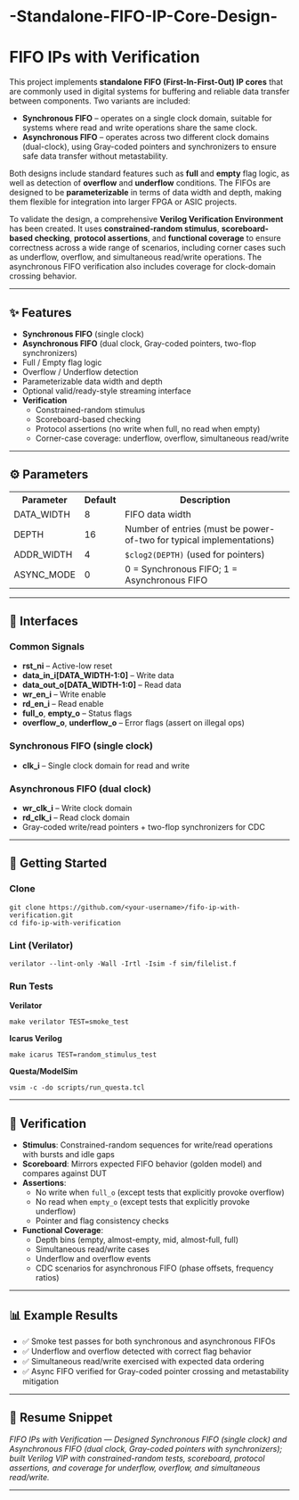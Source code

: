 # -Standalone-FIFO-IP-Core-Design-
<h1>FIFO IPs with Verification</h1>

<p>
  This project implements <b>standalone FIFO (First-In-First-Out) IP cores</b> that are
  commonly used in digital systems for buffering and reliable data transfer between components.
  Two variants are included:
</p>
<ul>
  <li><b>Synchronous FIFO</b> – operates on a single clock domain, suitable for systems where read and write operations share the same clock.</li>
  <li><b>Asynchronous FIFO</b> – operates across two different clock domains (dual-clock), using Gray-coded pointers and synchronizers to ensure safe data transfer without metastability.</li>
</ul>

<p>
  Both designs include standard features such as <b>full</b> and <b>empty</b> flag logic, as well as
  detection of <b>overflow</b> and <b>underflow</b> conditions. The FIFOs are designed to be <b>parameterizable</b>
  in terms of data width and depth, making them flexible for integration into larger FPGA or ASIC projects.
</p>

<p>
  To validate the design, a comprehensive <b>Verilog Verification Environment</b> has been created.
  It uses <b>constrained-random stimulus</b>, <b>scoreboard-based checking</b>, <b>protocol assertions</b>,
  and <b>functional coverage</b> to ensure correctness across a wide range of scenarios, including
  corner cases such as underflow, overflow, and simultaneous read/write operations. The asynchronous
  FIFO verification also includes coverage for clock-domain crossing behavior.
</p>

<hr/>

<h2>✨ Features</h2>
<ul>
  <li><b>Synchronous FIFO</b> (single clock)</li>
  <li><b>Asynchronous FIFO</b> (dual clock, Gray-coded pointers, two-flop synchronizers)</li>
  <li>Full / Empty flag logic</li>
  <li>Overflow / Underflow detection</li>
  <li>Parameterizable data width and depth</li>
  <li>Optional valid/ready-style streaming interface</li>
  <li><b>Verification</b>
    <ul>
      <li>Constrained-random stimulus</li>
      <li>Scoreboard-based checking</li>
      <li>Protocol assertions (no write when full, no read when empty)</li>
      <li>Corner-case coverage: underflow, overflow, simultaneous read/write</li>
    </ul>
  </li>
</ul>

<hr/>

<h2>⚙️ Parameters</h2>
<table>
  <tr>
    <th>Parameter</th>
    <th>Default</th>
    <th>Description</th>
  </tr>
  <tr>
    <td>DATA_WIDTH</td>
    <td>8</td>
    <td>FIFO data width</td>
  </tr>
  <tr>
    <td>DEPTH</td>
    <td>16</td>
    <td>Number of entries (must be power-of-two for typical implementations)</td>
  </tr>
  <tr>
    <td>ADDR_WIDTH</td>
    <td>4</td>
    <td><code>$clog2(DEPTH)</code> (used for pointers)</td>
  </tr>
  <tr>
    <td>ASYNC_MODE</td>
    <td>0</td>
    <td>0 = Synchronous FIFO; 1 = Asynchronous FIFO</td>
  </tr>
</table>

<hr/>

<h2>🔌 Interfaces</h2>

<h3>Common Signals</h3>
<ul>
  <li><b>rst_ni</b> – Active-low reset</li>
  <li><b>data_in_i[DATA_WIDTH-1:0]</b> – Write data</li>
  <li><b>data_out_o[DATA_WIDTH-1:0]</b> – Read data</li>
  <li><b>wr_en_i</b> – Write enable</li>
  <li><b>rd_en_i</b> – Read enable</li>
  <li><b>full_o</b>, <b>empty_o</b> – Status flags</li>
  <li><b>overflow_o</b>, <b>underflow_o</b> – Error flags (assert on illegal ops)</li>
</ul>

<h3>Synchronous FIFO (single clock)</h3>
<ul>
  <li><b>clk_i</b> – Single clock domain for read and write</li>
</ul>

<h3>Asynchronous FIFO (dual clock)</h3>
<ul>
  <li><b>wr_clk_i</b> – Write clock domain</li>
  <li><b>rd_clk_i</b> – Read clock domain</li>
  <li>Gray-coded write/read pointers + two-flop synchronizers for CDC</li>
</ul>

<hr/>

<h2>🚀 Getting Started</h2>

<h3>Clone</h3>
<pre><code>git clone https://github.com/&lt;your-username&gt;/fifo-ip-with-verification.git
cd fifo-ip-with-verification
</code></pre>

<h3>Lint (Verilator)</h3>
<pre><code>verilator --lint-only -Wall -Irtl -Isim -f sim/filelist.f
</code></pre>

<h3>Run Tests</h3>
<p><b>Verilator</b></p>
<pre><code>make verilator TEST=smoke_test
</code></pre>
<p><b>Icarus Verilog</b></p>
<pre><code>make icarus TEST=random_stimulus_test
</code></pre>
<p><b>Questa/ModelSim</b></p>
<pre><code>vsim -c -do scripts/run_questa.tcl
</code></pre>

<hr/>

<h2>🧪 Verification</h2>
<ul>
  <li><b>Stimulus</b>: Constrained-random sequences for write/read operations with bursts and idle gaps</li>
  <li><b>Scoreboard</b>: Mirrors expected FIFO behavior (golden model) and compares against DUT</li>
  <li><b>Assertions</b>:
    <ul>
      <li>No write when <code>full_o</code> (except tests that explicitly provoke overflow)</li>
      <li>No read when <code>empty_o</code> (except tests that explicitly provoke underflow)</li>
      <li>Pointer and flag consistency checks</li>
    </ul>
  </li>
  <li><b>Functional Coverage</b>:
    <ul>
      <li>Depth bins (empty, almost-empty, mid, almost-full, full)</li>
      <li>Simultaneous read/write cases</li>
      <li>Underflow and overflow events</li>
      <li>CDC scenarios for asynchronous FIFO (phase offsets, frequency ratios)</li>
    </ul>
  </li>
</ul>

<hr/>

<h2>📊 Example Results</h2>
<ul>
  <li>✅ Smoke test passes for both synchronous and asynchronous FIFOs</li>
  <li>✅ Underflow and overflow detected with correct flag behavior</li>
  <li>✅ Simultaneous read/write exercised with expected data ordering</li>
  <li>✅ Async FIFO verified for Gray-coded pointer crossing and metastability mitigation</li>
</ul>



<hr/>

<h2>💼 Resume Snippet</h2>
<p>
  <i>
  FIFO IPs with Verification — Designed Synchronous FIFO (single clock) and Asynchronous FIFO (dual clock, Gray-coded pointers with synchronizers);
  built Verilog VIP with constrained-random tests, scoreboard, protocol assertions, and coverage for underflow, overflow, and simultaneous read/write.
  </i>
</p>

<hr/>


